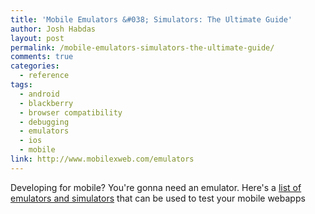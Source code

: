 ```yaml
---
title: 'Mobile Emulators &#038; Simulators: The Ultimate Guide'
author: Josh Habdas
layout: post
permalink: /mobile-emulators-simulators-the-ultimate-guide/
comments: true
categories:
  - reference
tags:
  - android
  - blackberry
  - browser compatibility
  - debugging
  - emulators
  - ios
  - mobile
link: http://www.mobilexweb.com/emulators
---
```

Developing for mobile? You're gonna need an emulator. Here's a [list of emulators and simulators][1] that can be used to test your mobile webapps

 [1]: http://www.mobilexweb.com/emulators
